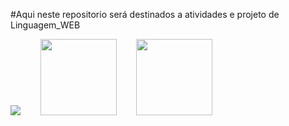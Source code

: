 #Aqui neste repositorio será destinados a atividades e projeto de Linguagem_WEB
<div><img src="https://encrypted-tbn0.gstatic.com/images?q=tbn:ANd9GcQRHLCY4nSskPsU78fiTOpkmWGDk5QiRZk7bA&usqp=CAU">       
     <img src="https://cdn.icon-icons.com/icons2/2107/PNG/512/file_type_vscode_icon_130084.png" height="122" width="122">       
     <img src="https://play-lh.googleusercontent.com/I1foi2Irrv7tW9ee9kgP0wfnMzaVb6y17muvpKsFcUrKYsDlmCyWuTRh5m93KJZ24dY" height="122" width="122">
